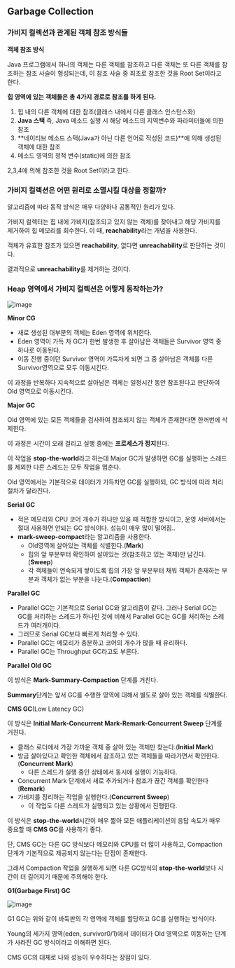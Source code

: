 ## Garbage Collection

### 가비지 컬렉션과 관계된 객체 참조 방식들

**객체 참조 방식**

Java 프로그램에서 하나의 객체는 다른 객체를 참조하고 다른 객체는 또 다른 객체를 참조하는 참조 사슬이 형성되는데, 이 참조 사슬 중 최초로 참조한 것을 Root Set이라고 한다.



**힙 영역에 있는 객체들은 총 4가지 경로로 참조를 하게 된다.**

1. 힙 내의 다른 객체에 대한 참조(클래스 내에서 다른 클래스 인스턴스화)
2. **Java 스택** 즉, Java 메소드 실행 시 해당 메소드의 지역변수와 파라미터들에 의한 참조
3. **네이티브 메소드 스택(Java가 아닌 다른 언어로 작성된 코드)**에 의해 생성된 객체에 대한 참조
4. 메소드 영역의 정적 변수(static)에 의한 참조

2,3,4에 의해 참조한 것을 Root Set이라고 한다.



### 가비지 컬렉션은 어떤 원리로 소멸시킬 대상을 정할까?

알고리즘에 따라 동작 방식은 매우 다양하나 공통적인 원리가 있다.

가비지 컬렉터는 힙 내에 가비지(참조되고 있지 않는 객체)를 찾아내고 해당 가비지를 제거하여 힙 메모리를 회수한다. 이 때, **reachability**라는 개념을 사용한다.

객체가 유효한 참조가 있으면 **reachability**, 없다면 **unreachability**로 판단하는 것이다.

결과적으로 **unreachability**를 제거하는 것이다.



### Heap 영역에서 가비지 컬렉션은 어떻게 동작하는가?

![image](https://user-images.githubusercontent.com/40616436/73054119-ed144300-3ecc-11ea-874e-3375df0ff33b.png)

**Minor CG**

- 새로 생성된 대부분의 객체는 Eden 영역에 위치한다. 
- Eden 영역이 가득 차 GC가 한번 발생한 후 살아남은 객체들은 Survivor 영역 중 하나로 이동된다.
- 이동 진행 중이던 Survivor 영역이 가득차게 되면 그 중 살아남은 객체를 다른 Survivor영역으로 모두 이동시킨다.

이 과정을 반복하다 지속적으로 살아남은 객체는 일정시간 동안 참조된다고 판단하여 Old 영역으로 이동시킨다.



**Major GC**

Old 영역에 있는 모든 객체들을 검사하여 참조되지 않는 객체가 존재한다면 한꺼번에 삭제한다.

이 과정은 시간이 오래 걸리고 실행 중에는 **프로세스가 정지**된다.

이 작업을 **stop-the-world**라고 하는데 Major GC가 발생하면 GC를 실행하는 스레드를 제외한 다른 스레드는 모두 작업을 멈춘다.



Old 영역에서는 기본적으로 데이터가 가득차면 GC를 실행하되, GC 방식에 따라 처리 절차가 달라진다.



**Serial GC**

- 적은 메모리와 CPU 코어 개수가 하나만 있을 때 적합한 방식이고, 운영 서버에서는 절대 사용하면 안되는 GC 방식이다. 성능이 매우 많이 떨어짐..
- **mark-sweep-compact**라는 알고리즘을 사용한다.
  - Old영역에 살아있는 객체를 식별한다.(**Mark**)
  - 힙의 앞 부분부터 확인하여 살아있는 것(참조하고 있는 객체)만 남긴다.(**Sweep**)
  - 각 객체들이 연속되게 쌓이도록 힙의 가장 앞 부분부터 채워 객체가 존재하는 부분과 객체가 없는 부분을 나눈다.(**Compaction**)



**Parallel GC**

- Parallel GC는 기본적으로 Serial GC와 알고리즘이 같다. 그러나 Serial GC는 GC를 처리하는 스레드가 하나인 것에 비해서 Parallel GC는 GC를 처리하는 스레드가 여러개이다.
- 그러므로 Serial GC보다 빠르게 처리할 수 있다.
- Parallel GC는 메모리가 충분하고 코어의 개수가 많을 때 유리하다.
- Parallel GC는 Throughput GC라고도 부른다.



**Parallel Old GC**

이 방식은 **Mark-Summary-Compaction** 단계를 거친다.

**Summary**단계는 앞서 GC를 수행한 영역에 대해서 별도로 살아 있는 객체를 식별한다.



**CMS GC**(Low Latency GC)

이 방식은 **Initial Mark-Concurrent Mark-Remark-Concurrent Sweep** 단계를 거친다.

- 클래스 로더에서 가장 가까운 객체 중 살아 있는 객체만 찾는다.(**Initial Mark**)
- 방금 살아있다고 확인한 객체에서 참조하고 있는 객체들을 따라가면서 확인한다.(**Concurrent Mark**)
  - 다른 스레드가 실행 중인 상태에서 동시에 실행이 가능하다.
- Concurrent Mark 단계에서 새로 추가되거나 참조가 끊긴 객체를 확인한다(**Remark**)
- 가비지를 정리하는 작업을 실행한다.(**Concurrent Sweep**)
  - 이 작업도 다른 스레드가 실행되고 있는 상황에서 진행한다.

이 방식은 **stop-the-world**시간이 매우 짧아 모든 애플리케이션의 응답 속도가 매우 중요할 때 **CMS GC**를 사용하기 좋다.



단, CMS GC는 다른 GC 방식보다 메모리와 CPU를 더 많이 사용하고, Compaction 단계가 기본적으로 제공되지 않는다는 단점이 존재한다.

그래서 Compaction 작업을 실행하게 되면 다른 GC방식의 **stop-the-world**보다 시간이 더 길어지기 때문에 주의해야 한다.



**G1(Garbage First) GC**

![image](https://user-images.githubusercontent.com/40616436/73063740-daa50400-3ee2-11ea-8960-71b04b1140c2.png)

G1 GC는 위와 같이 바둑판의 각 영역에 객체를 할당하고 GC를 실행하는 방식이다.

Young의 세가지 영역(eden, survivor0/1)에서 데이터가 Old 영역으로 이동하는 단계가 사라진 GC 방식이라고 이해하면 된다.

CMS GC의 대체로 나와 성능이 우수하다는 장점이 있다.